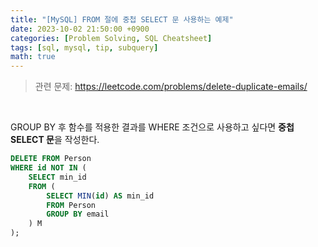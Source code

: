 ```yaml
---
title: "[MySQL] FROM 절에 중첩 SELECT 문 사용하는 예제"
date: 2023-10-02 21:50:00 +0900
categories: [Problem Solving, SQL Cheatsheet]
tags: [sql, mysql, tip, subquery]
math: true
---
```


> 관련 문제: <https://leetcode.com/problems/delete-duplicate-emails/>

<br>

GROUP BY 후 함수를 적용한 결과를 WHERE 조건으로 사용하고 싶다면 **중첩 SELECT 문**을 작성한다.

```sql
DELETE FROM Person
WHERE id NOT IN (
    SELECT min_id
    FROM (
        SELECT MIN(id) AS min_id
        FROM Person
        GROUP BY email
    ) M
);
```
